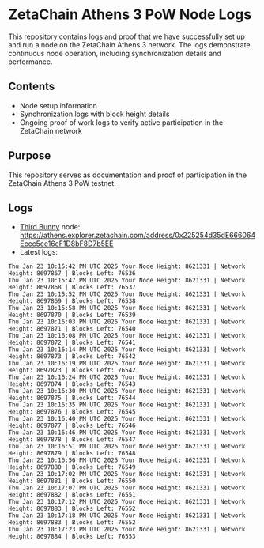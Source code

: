 # ZetaChain Athens 3 PoW Node Logs
This repository contains logs and proof that we have successfully set up and run a node on the ZetaChain Athens 3 network. The logs demonstrate continuous node operation, including synchronization details and performance.

## Contents
- Node setup information
- Synchronization logs with block height details
- Ongoing proof of work logs to verify active participation in the ZetaChain network

## Purpose
This repository serves as documentation and proof of participation in the ZetaChain Athens 3 PoW testnet.

## Logs

- [Third Bunny](https://thirdbunny.xyz/) node: https://athens.explorer.zetachain.com/address/0x225254d35dE666064Eccc5ce16eF1D8bF8D7b5EE
- Latest logs:
```
Thu Jan 23 10:15:42 PM UTC 2025 Your Node Height: 8621331 | Network Height: 8697867 | Blocks Left: 76536
Thu Jan 23 10:15:47 PM UTC 2025 Your Node Height: 8621331 | Network Height: 8697868 | Blocks Left: 76537
Thu Jan 23 10:15:52 PM UTC 2025 Your Node Height: 8621331 | Network Height: 8697869 | Blocks Left: 76538
Thu Jan 23 10:15:58 PM UTC 2025 Your Node Height: 8621331 | Network Height: 8697870 | Blocks Left: 76539
Thu Jan 23 10:16:03 PM UTC 2025 Your Node Height: 8621331 | Network Height: 8697871 | Blocks Left: 76540
Thu Jan 23 10:16:08 PM UTC 2025 Your Node Height: 8621331 | Network Height: 8697872 | Blocks Left: 76541
Thu Jan 23 10:16:14 PM UTC 2025 Your Node Height: 8621331 | Network Height: 8697873 | Blocks Left: 76542
Thu Jan 23 10:16:19 PM UTC 2025 Your Node Height: 8621331 | Network Height: 8697873 | Blocks Left: 76542
Thu Jan 23 10:16:24 PM UTC 2025 Your Node Height: 8621331 | Network Height: 8697874 | Blocks Left: 76543
Thu Jan 23 10:16:30 PM UTC 2025 Your Node Height: 8621331 | Network Height: 8697875 | Blocks Left: 76544
Thu Jan 23 10:16:35 PM UTC 2025 Your Node Height: 8621331 | Network Height: 8697876 | Blocks Left: 76545
Thu Jan 23 10:16:40 PM UTC 2025 Your Node Height: 8621331 | Network Height: 8697877 | Blocks Left: 76546
Thu Jan 23 10:16:46 PM UTC 2025 Your Node Height: 8621331 | Network Height: 8697878 | Blocks Left: 76547
Thu Jan 23 10:16:51 PM UTC 2025 Your Node Height: 8621331 | Network Height: 8697879 | Blocks Left: 76548
Thu Jan 23 10:16:56 PM UTC 2025 Your Node Height: 8621331 | Network Height: 8697880 | Blocks Left: 76549
Thu Jan 23 10:17:02 PM UTC 2025 Your Node Height: 8621331 | Network Height: 8697881 | Blocks Left: 76550
Thu Jan 23 10:17:07 PM UTC 2025 Your Node Height: 8621331 | Network Height: 8697882 | Blocks Left: 76551
Thu Jan 23 10:17:12 PM UTC 2025 Your Node Height: 8621331 | Network Height: 8697883 | Blocks Left: 76552
Thu Jan 23 10:17:18 PM UTC 2025 Your Node Height: 8621331 | Network Height: 8697883 | Blocks Left: 76552
Thu Jan 23 10:17:23 PM UTC 2025 Your Node Height: 8621331 | Network Height: 8697884 | Blocks Left: 76553
```
